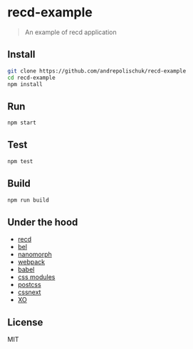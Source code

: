 # recd-example

> An example of recd application

## Install

```sh
git clone https://github.com/andrepolischuk/recd-example
cd recd-example
npm install
```

## Run

```sh
npm start
```

## Test

```sh
npm test
```

## Build

```sh
npm run build
```

## Under the hood

* [recd](https://github.com/andrepolischuk/recd)
* [bel](https://github.com/shama/bel)
* [nanomorph](https://github.com/yoshuawuyts/nanomorph)
* [webpack](https://github.com/webpack/webpack)
* [babel](https://github.com/babel/babel)
* [css modules](https://github.com/css-modules/css-modules)
* [postcss](https://github.com/postcss/postcss)
* [cssnext](https://github.com/MoOx/postcss-cssnext)
* [XO](https://github.com/sindresorhus/xo)

## License

MIT
